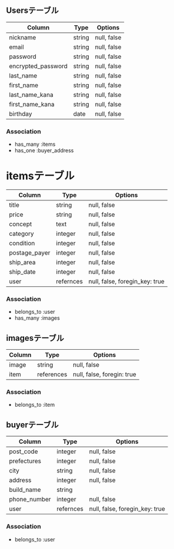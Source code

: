 ## Usersテーブル

| Column             | Type   | Options              |
| ------------------ | ------ | -------------------- |
| nickname           | string | null, false          |
| email              | string | null, false          |
| password           | string | null, false          |
| encrypted_password | string | null, false          |
| last_name          | string | null, false          |
| first_name         | string | null, false          |
| last_name_kana     | string | null, false          |
| first_name_kana    | string | null, false          |
| birthday           | date   | null, false          |

### Association

- has_many :items
- has_one  :buyer_address

# itemsテーブル

| Column             | Type      | Options                        |
| ------------------ | --------- | ------------------------------ |
| title              | string    | null, false                    |
| price              | string    | null, false                    |
| concept            | text      | null, false                    |
| category           | integer   | null, false                    |
| condition          | integer   | null, false                    |
| postage_payer      | integer   | null, false                    |
| ship_area          | integer   | null, false                    |
| ship_date          | integer   | null, false                    |
| user               | refernces | null, false, foregin_key: true |

### Association

- belongs_to :user
- has_many   :images

## imagesテーブル

| Column | Type       | Options                    |
| ------ | ---------- | -------------------------- |
| image  | string     | null, false                |
| item   | references | null, false, foregin: true |

### Association

- belongs_to :item

## buyerテーブル

| Column             | Type      | Options                        |
| ------------------ | --------- | ------------------------------ |
| post_code          | integer   | null, false                    |
| prefectures        | integer   | null, false                    |
| city               | string    | null, false                    |
| address            | integer   | null, false                    |
| build_name         | string    |                                |
| phone_number       | integer   | null, false                    |
| user               | refernces | null, false, foregin_key: true |

### Association

- belongs_to :user
